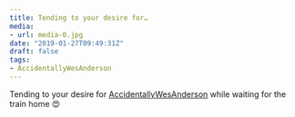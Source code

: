 ```yaml
---
title: Tending to your desire for…
media:
- url: media-0.jpg
date: "2019-01-27T09:49:31Z"
draft: false
tags:
- AccidentallyWesAnderson
---
```

Tending to your desire for [AccidentallyWesAnderson](/tags/accidentallywesanderson) while waiting for the train home 😍
